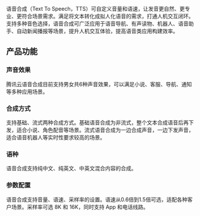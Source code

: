 
语音合成（Text To Speech，TTS）可自定义音量和语速，让发音更自然、更专业、更符合场景需求。满足将文本转化成拟人化语音的需求，打通人机交互闭环。支持多种音色选择，语音合成可广泛应用于语音导航、有声读物、机器人、语音助手、自动新闻播报等场景，提升人机交互体验，提高语音类应用构建效率。

## 产品功能

### 声音效果
腾讯云语音合成目前支持男女共6种声音效果，可以满足小说、客服、导航、通知等多种应用场景。

### 合成方式
支持基础、流式两种合成方式。基础语音合成为非流式，整个文本合成语音后再下发，适合小说、角色配音等场景。流式语音合成为一边合成声音，一边下发声音，适合语音机器人等实时性要求较高的场景。

### 语种
语音合成支持纯中文、纯英文、中英文混合内容的合成。

### 参数配置
语音合成支持音量、语速、采样率的设置。语速从0.6倍到1.5倍可选，适配各种客户场景。采样率可选 8K 和 16K，同时支持 App 和电话线路。

